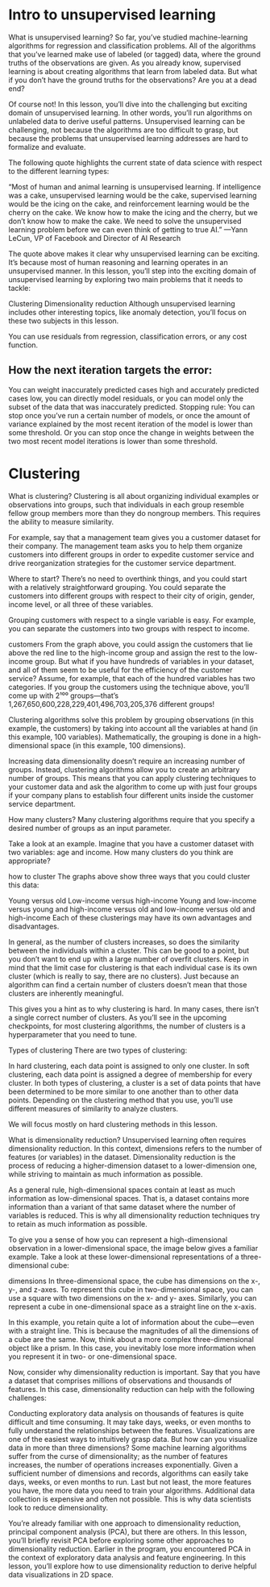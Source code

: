 # Intro to unsupervised learning
What is unsupervised learning?
So far, you’ve studied machine-learning algorithms for regression and classification problems. All of the algorithms that you’ve learned make use of labeled (or tagged) data, where the ground truths of the observations are given. As you already know, supervised learning is about creating algorithms that learn from labeled data. But what if you don’t have the ground truths for the observations? Are you at a dead end?

Of course not! In this lesson, you’ll dive into the challenging but exciting domain of unsupervised learning. In other words, you’ll run algorithms on unlabeled data to derive useful patterns. Unsupervised learning can be challenging, not because the algorithms are too difficult to grasp, but because the problems that unsupervised learning addresses are hard to formalize and evaluate.

The following quote highlights the current state of data science with respect to the different learning types:

“Most of human and animal learning is unsupervised learning. If intelligence was a cake, unsupervised learning would be the cake, supervised learning would be the icing on the cake, and reinforcement learning would be the cherry on the cake. We know how to make the icing and the cherry, but we don’t know how to make the cake. We need to solve the unsupervised learning problem before we can even think of getting to true AI.” —Yann LeCun, VP of Facebook and Director of AI Research

The quote above makes it clear why unsupervised learning can be exciting. It’s because most of human reasoning and learning operates in an unsupervised manner. In this lesson, you’ll step into the exciting domain of unsupervised learning by exploring two main problems that it needs to tackle:

Clustering
Dimensionality reduction
Although unsupervised learning includes other interesting topics, like anomaly detection, you’ll focus on these two subjects in this lesson.


You can use residuals from regression, classification errors, or any cost function.
## How the next iteration targets the error: 
You can weight inaccurately predicted cases high and accurately predicted cases low, you can directly model residuals, or you can model only the subset of the data that was inaccurately predicted.
Stopping rule: You can stop once you’ve run a certain number of models, or once the amount of variance explained by the most recent iteration of the model is lower than some threshold. Or you can stop once the change in weights between the two most recent model iterations is lower than some threshold.



# Clustering
What is clustering?
Clustering is all about organizing individual examples or observations into groups, such that individuals in each group resemble fellow group members more than they do nongroup members. This requires the ability to measure similarity.

For example, say that a management team gives you a customer dataset for their company. The management team asks you to help them organize customers into different groups in order to expedite customer service and drive reorganization strategies for the customer service department.

Where to start? There’s no need to overthink things, and you could start with a relatively straightforward grouping. You could separate the customers into different groups with respect to their city of origin, gender, income level, or all three of these variables.

Grouping customers with respect to a single variable is easy. For example, you can separate the customers into two groups with respect to income.

customers
From the graph above, you could assign the customers that lie above the red line to the high-income group and assign the rest to the low-income group. But what if you have hundreds of variables in your dataset, and all of them seem to be useful for the efficiency of the customer service? Assume, for example, that each of the hundred variables has two categories. If you group the customers using the technique above, you’ll come up with 2¹⁰⁰ groups—that’s 1,267,650,600,228,229,401,496,703,205,376 different groups!

Clustering algorithms solve this problem by grouping observations (in this example, the customers) by taking into account all the variables at hand (in this example, 100 variables). Mathematically, the grouping is done in a high-dimensional space (in this example, 100 dimensions).

Increasing data dimensionality doesn’t require an increasing number of groups. Instead, clustering algorithms allow you to create an arbitrary number of groups. This means that you can apply clustering techniques to your customer data and ask the algorithm to come up with just four groups if your company plans to establish four different units inside the customer service department.

How many clusters?
Many clustering algorithms require that you specify a desired number of groups as an input parameter.

Take a look at an example. Imagine that you have a customer dataset with two variables: age and income. How many clusters do you think are appropriate?

how to cluster
The graphs above show three ways that you could cluster this data:

Young versus old
Low-income versus high-income
Young and low-income versus young and high-income versus old and low-income versus old and high-income
Each of these clusterings may have its own advantages and disadvantages.

In general, as the number of clusters increases, so does the similarity between the individuals within a cluster. This can be good to a point, but you don’t want to end up with a large number of overfit clusters. Keep in mind that the limit case for clustering is that each individual case is its own cluster (which is really to say, there are no clusters). Just because an algorithm can find a certain number of clusters doesn’t mean that those clusters are inherently meaningful.

This gives you a hint as to why clustering is hard. In many cases, there isn’t a single correct number of clusters. As you’ll see in the upcoming checkpoints, for most clustering algorithms, the number of clusters is a hyperparameter that you need to tune.

Types of clustering
There are two types of clustering:

In hard clustering, each data point is assigned to only one cluster.
In soft clustering, each data point is assigned a degree of membership for every cluster.
In both types of clustering, a cluster is a set of data points that have been determined to be more similar to one another than to other data points. Depending on the clustering method that you use, you’ll use different measures of similarity to analyze clusters.

We will focus mostly on hard clustering methods in this lesson.

What is dimensionality reduction?
Unsupervised learning often requires dimensionality reduction. In this context, dimensions refers to the number of features (or variables) in the dataset. Dimensionality reduction is the process of reducing a higher-dimension dataset to a lower-dimension one, while striving to maintain as much information as possible.

As a general rule, high-dimensional spaces contain at least as much information as low-dimensional spaces. That is, a dataset contains more information than a variant of that same dataset where the number of variables is reduced. This is why all dimensionality reduction techniques try to retain as much information as possible.

To give you a sense of how you can represent a high-dimensional observation in a lower-dimensional space, the image below gives a familiar example. Take a look at these lower-dimensional representations of a three-dimensional cube:

dimensions
In three-dimensional space, the cube has dimensions on the x-, y-, and z-axes. To represent this cube in two-dimensional space, you can use a square with two dimensions on the x- and y- axes. Similarly, you can represent a cube in one-dimensional space as a straight line on the x-axis.

In this example, you retain quite a lot of information about the cube—even with a straight line. This is because the magnitudes of all the dimensions of a cube are the same. Now, think about a more complex three-dimensional object like a prism. In this case, you inevitably lose more information when you represent it in two- or one-dimensional space.

Now, consider why dimensionality reduction is important. Say that you have a dataset that comprises millions of observations and thousands of features. In this case, dimensionality reduction can help with the following challenges:

Conducting exploratory data analysis on thousands of features is quite difficult and time consuming. It may take days, weeks, or even months to fully understand the relationships between the features.
Visualizations are one of the easiest ways to intuitively grasp data. But how can you visualize data in more than three dimensions?
Some machine learning algorithms suffer from the curse of dimensionality; as the number of features increases, the number of operations increases exponentially. Given a sufficient number of dimensions and records, algorithms can easily take days, weeks, or even months to run.
Last but not least, the more features you have, the more data you need to train your algorithms. Additional data collection is expensive and often not possible.
This is why data scientists look to reduce dimensionality.

You’re already familiar with one approach to dimensionality reduction, principal component analysis (PCA), but there are others. In this lesson, you’ll briefly revisit PCA before exploring some other approaches to dimensionality reduction. Earlier in the program, you encountered PCA in the context of exploratory data analysis and feature engineering. In this lesson, you’ll explore how to use dimensionality reduction to derive helpful data visualizations in 2D space.








